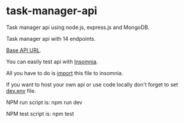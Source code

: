 # task-manager-api
Task manager api using node.js, express.js and MongoDB. 

Task manager api with 14 endpoints.

[Base API URL](https://glaxier-task-manager.herokuapp.com).

You can easily test api with [Insomnia](https://insomnia.rest/).

All you have to do is [import](https://github.com/Glaxier0/task-manager-api/blob/main/Insomnia_API_endpoints.json) this file to insomnia.

If you want to host your own api or use code locally don't forget to set [dev.env](https://github.com/Glaxier0/task-manager-api/blob/main/config/dev.env) file.

NPM run script is: npm run dev

NPM test script is: npm test
